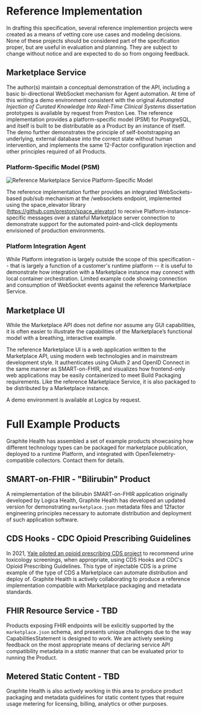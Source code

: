 # Reference Implementation

In drafting this specification, several reference implemention projects were created as a means of vetting core use cases and modeling decisions. None of these projects should be considered part of the specification proper, but are useful in evaluation and planning. They are subject to change without notice and are expected to do so from ongoing feedback.

## Marketplace Service
The author(s) maintain a conceptual demonstration of the API, including a basic bi-directional WebSocket mechanism for Agent automation. At time of this writing a demo environment consistent with the original _Automated Injection of Curated Knowledge Into Real-Time Clinical Systems_ dissertation prototypes is available by request from Preston Lee.
The reference implementation provides a platform-specific model (PSM) for PostgreSQL, and itself is built to be distributable as a Product by an instance of itself. The demo further demonstrates the principle of self-bootstrapping an underlying, external database into the correct state without human intervention, and implements the same 12-Factor configuration injection and other principles required of all Products.

### Platform-Specific Model (PSM)

![ Reference Marketplace Service Platform-Specific Model](images/Image4.png " Reference Marketplace Service Platform-Specific Model")

The reference implementation further provides an integrated WebSockets-based pub/sub mechanism at the /websockets endpoint, implemented using the space_elevator library (https://github.com/preston/space_elevator) to receive Platform-instance-specific messages over a stateful Marketplace server connection to demonstrate support for the automated point-and-click deployments envisioned of production environments.
### Platform Integration Agent
While Platform integration is largely outside the scope of this specification -- that is largely a function of a customer's runtime platform -- it is useful to demonstrate how integration with a Marketplace instance may connect with local container orchestration. Limited example code showing connection and consumption of WebSocket events against the reference Marketplace Service.
## Marketplace UI

While the Marketplace API does not define nor assume any GUI capabilities, it is often easier to illustrate the capabilities of the Marketplace’s functional model with a breathing, interactive example.

The reference Marketplace UI is a web application written to the Marketplace API, using modern web technologies and in mainstream development style. It authenticates using OAuth 2 and OpenID Connect in the same manner as SMART-on-FHIR, and visualizes how frontend-only web applications may be easily containerized to meet Build Packaging requirements. Like the reference Marketplace Service, it is also packaged to be distributed by a Marketplace instance.

A demo environment is available at Logica by request.

# Full Example Products
Graphite Health has assembled a set of example products showcasing how different technology types can be packaged for marketplace publication, deployed to a runtime Platform, and integrated with OpenTelemetry-compatible collectors. Contact them for details.
## SMART-on-FHIR - "Bilirubin" Product

A reimplementation of the bilirubin SMART-on-FHIR application originally developed by Logica Health, Graphite Health has developed an updated version for demonstrating `marketplace.json` metadata files and 12factor engineering principles necessary to automate distribution and deployment of such application software.

## CDS Hooks - CDC Opioid Prescribing Guidelines

In 2021, [Yale piloted an opioid prescribing CDS project](https://oncprojectracking.healthit.gov/wiki/display/TechLabSC/Electronic+Clinical+Decision+Support+%28CDS%29+Tools+that+Support+the+Implementation+of+the+CDC+Guideline+for+Prescribing+Opioids+for+Chronic+Pain) to recommend urine toxicology screenings, when appropriate, using CDS Hooks and CDC's Opioid Prescribing Guidelines. This type of injectable CDS is a prime example of the type of CDS a Marketplace can automate distribution and deploy of. Graphite Health is actively collaborating to produce a reference implementation compatible with Marketplace packaging and metadata standards.

## FHIR Resource Service - TBD

Products exposing FHIR endpoints will be exlicitly supported by the `marketplace.json` schema, and presents unique challenges due to the way CapabilitiesStatement is designed to work. We are actively seeking feedback on the most appropriate means of declaring service API compatibility metadata in a *static* manner that can be evaluated prior to running the Product.

## Metered Static Content - TBD
Graphite Health is also actively working in this area to produce product packaging and metadata guidelines for static content types that require usage metering for licensing, billing, analytics or other purposes.